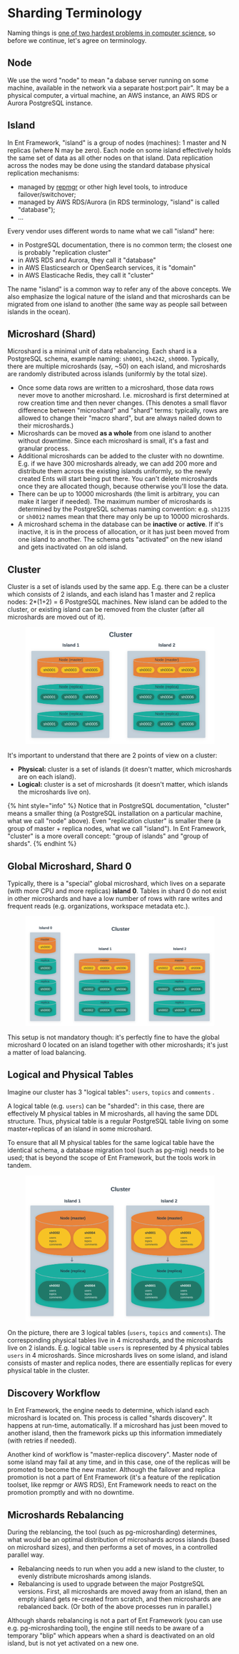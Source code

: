 # Sharding Terminology

Naming things is [one of two hardest problems in computer science](https://martinfowler.com/bliki/TwoHardThings.html), so before we continue, let's agree on terminology.

## Node

We use the word "node" to mean "a dabase server running on some machine, available in the network via a separate host:port pair". It may be a physical computer, a virtual machine, an AWS instance, an AWS RDS or Aurora PostgreSQL instance.

## Island

In Ent Framework, "island" is a group of nodes (machines): 1 master and N replicas (where N may be zero). Each node on some island effectively holds the same set of data as all other nodes on that island. Data replication across the nodes may be done using the standard database physical replication mechanisms:

* managed by [repmgr](https://www.repmgr.org/) or other high level tools, to introduce failover/switchover;
* managed by AWS RDS/Aurora (in RDS terminology, "island" is called "database");
* ...

Every vendor uses different words to name what we call "island" here:

* in PostgreSQL documentation, there is no common term; the closest one is probably "replication cluster"
* in AWS RDS and Aurora, they call it "database"
* in AWS Elasticsearch or OpenSearch services, it is "domain"
* in AWS Elasticache Redis, they call it "cluster"

The name "island" is a common way to refer any of the above concepts. We also emphasize the logical nature of the island and that microshards can be migrated from one island to another (the same way as people sail between islands in the ocean).

## Microshard (Shard)

Microshard is a minimal unit of data rebalancing. Each shard is a PostgreSQL schema, example naming: `sh0001`, `sh4242`, `sh0000`. Typically, there are multiple microshards (say, \~50) on each island, and microshards are randomly distributed across islands (uniformly by the total size).&#x20;

* Once some data rows are written to a microshard, those data rows never move to another microshard. I.e. microshard is first determined at row creation time and then never changes. (This denotes a small flavor difference between "microshard" and "shard" terms: typically, rows are allowed to change their "macro shard", but are always nailed down to their microshards.)
* Microshards can be moved **as a whole** from one island to another without downtime. Since each microshard is small, it's a fast and granular process.
* Additional microshards can be added to the cluster with no downtime. E.g. if we have 300 microshards already, we can add 200 more and distribute them across the existing islands uniformly, so the newly created Ents will start being put there. You can't delete microshards once they are allocated though, because otherwise you'll lose the data.
* There can be up to 10000 microshards (the limit is arbitrary, you can make it larger if needed). The maximum number of microshards is determined by the PostgreSQL schemas naming convention: e.g. `sh1235` or `sh0012` names mean that there may only be up to 10000 microshards.
* A microshard schema in the database can be **inactive** or **active**. If it's inactive, it is in the process of allocation, or it has just been moved from one island to another. The schema gets "activated" on the new island and gets inactivated on an old island.

## **Cluster**

Cluster is a set of islands used by the same app. E.g. there can be a cluster which consists of 2 islands, and each island has 1 master and 2 replica nodes: 2\*(1+2) = 6 PostgreSQL machines. New island can be added to the cluster, or existing island can be removed from the cluster (after all microshards are moved out of it).

<div data-full-width="false"><figure><img src="../.gitbook/assets/svg (3).svg" alt=""><figcaption></figcaption></figure></div>

It's important to understand that there are 2 points of view on a cluster:

* **Physical:** cluster is a set of islands (it doesn't matter, which microshards are on each island).
* **Logical:** cluster is a set of microshards (it doesn't matter, which islands the microshards live on).

{% hint style="info" %}
Notice that in PostgreSQL documentation, "cluster" means a smaller thing (a PostgreSQL installation on a particular machine, what we call "node" above). Even "replication cluster" is smaller there (a group of master + replica nodes, what we call "island"). In Ent Framework, "cluster" is a more overall concept: "group of islands" and "group of shards".
{% endhint %}

## **Global Microshard, Shard 0**

Typically, there is a "special" global microshard, which lives on a separate (with more CPU and more replicas) **island 0**. Tables in shard 0 do not exist in other microshards and have a low number of rows with rare writes and frequent reads (e.g. organizations, workspace metadata etc.).

<div data-full-width="false"><figure><img src="../.gitbook/assets/svg (4).svg" alt=""><figcaption></figcaption></figure></div>

This setup is not mandatory though: it's perfectly fine to have the global microshard 0 located on an island together with other microshards; it's just a matter of load balancing.

## **Logical and Physical Tables**

Imagine our cluster has 3 "logical tables": `users`, `topics` and `comments` .

A logical table (e.g. `users`) can be "sharded": in this case, there are effectively M physical tables in M microshards, all having the same DDL structure. Thus, physical table is a regular PostgreSQL table living on some master+replicas of an island in some microshard.&#x20;

To ensure that all M physical tables for the same logical table have the identical schema, a database migration tool (such as pg-mig) needs to be used; that is beyond the scope of Ent Framework, but the tools work in tandem.

<figure><img src="../.gitbook/assets/svg (5).svg" alt=""><figcaption></figcaption></figure>

On the picture, there are 3 logical tables (`users`, `topics` and `comments`). The corresponding physical tables live in 4 microshards, and the microshards live on 2 islands. E.g. logical table `users` is represented by 4 physical tables `users` in 4 microshards. Since microshards lives on some island, and island consists of master and replica nodes, there are essentially replicas for every physical table in the cluster.

## **Discovery Workflow**

In Ent Framework, the engine needs to determine, which island each microshard is located on. This process is called "shards discovery". It happens at run-time, automatically. If a microshard has just been moved to another island, then the framework picks up this information immediately (with retries if needed).

Another kind of workflow is "master-replica discovery". Master node of some island may fail at any time, and in this case, one of the replicas will be promoted to become the new master. Although the failover and replica promotion is not a part of Ent Framework (it's a feature of the replication toolset, like repmgr or AWS RDS), Ent Framework needs to react on the promotion promptly and with no downtime.

## **Microshards Rebalancing**

During the reblancing, the tool (such as pg-microsharding) determines, what would be an optimal distribution of microshards across islands (based on microshard sizes), and then performs a set of moves, in a controlled parallel way.

* Rebalancing needs to run when you add a new island to the cluster, to evenly distribute microshards among islands.
* Rebalancing is used to upgrade between the major PostgreSQL versions. First, all microshards are moved away from an island, then an empty island gets re-created from scratch, and then microshards are rebalanced back. (Or both of the above processes run in parallel.)

Although shards rebalancing is not a part of Ent Framework (you can use e.g. pg-microsharding tool), the engine still needs to be aware of a temporary "blip" which appears when a shard is deactivated on an old island, but is not yet activated on a new one.
